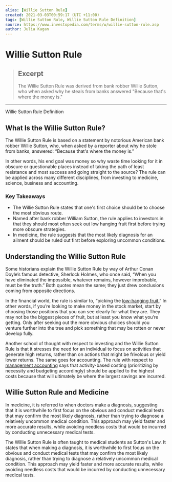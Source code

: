```yaml
---
alias: [Willie Sutton Rule]
created: 2021-03-03T00:59:17 (UTC +11:00)
tags: [Willie Sutton Rule, Willie Sutton Rule Definition]
source: https://www.investopedia.com/terms/w/willie-sutton-rule.asp
author: Julia Kagan
---
```


# Willie Sutton Rule

> ## Excerpt
> The Willie Sutton Rule was derived from bank robber Willie Sutton, who when asked why he steals from banks answered "Because that's where the money is."

---

Willie Sutton Rule Definition
## What Is the Willie Sutton Rule?

The Willie Sutton Rule is based on a statement by notorious American bank robber Willie Sutton, who, when asked by a reporter about why he stole from banks, answered: “Because that's where the money is.”

In other words, his end goal was money so why waste time looking for it in obscure or questionable places instead of taking the path of least resistance and most success and going straight to the source? The rule can be applied across many different disciplines, from investing to medicine, science, business and accounting.

### Key Takeaways

-   The Willie Sutton Rule states that one's first choice should be to choose the most obvious route.
-   Named after bank robber William Sutton, the rule applies to investors in that they should most often seek out low hanging fruit first before trying more obscure strategies.
-   In medicine, the rule suggests that the most likely diagnosis for an ailment should be ruled out first before exploring uncommon conditions.

## Understanding the Willie Sutton Rule

Some historians explain the Willie Sutton Rule by way of Arthur Conan Doyle’s famous detective, Sherlock Holmes, who once said, “When you have eliminated the impossible, whatever remains, however improbable, must be the truth.” Both quotes mean the same; they just drew conclusions coming from opposite directions.

In the financial world, the rule is similar to, “picking the [low-hanging fruit.](https://www.investopedia.com/terms/l/low-hanging-fruit.asp)” In other words, if you’re looking to make money in the stock market, start by choosing those positions that you can see clearly for what they are. They may not be the biggest pieces of fruit, but at least you know what you’re getting. Only after seeking out the more obvious choices should you venture further into the tree and pick something that may be rotten or never develop fully.

Another school of thought with respect to investing and the Willie Sutton Rule is that it stresses the need for an individual to focus on activities that generate high returns, rather than on actions that might be frivolous or yield lower returns. The same goes for accounting. The rule with respect to [management accounting](https://www.investopedia.com/terms/m/managerialaccounting.asp) says that activity-based costing (prioritizing by necessity and budgeting accordingly) should be applied to the highest costs because that will ultimately be where the largest savings are incurred.

## Willie Sutton Rule and Medicine

In medicine, it is referred to when doctors make a diagnosis, suggesting that it is worthwhile to first focus on the obvious and conduct medical tests that may confirm the most likely diagnosis, rather than trying to diagnose a relatively uncommon medical condition. This approach may yield faster and more accurate results, while avoiding needless costs that would be incurred by conducting unnecessary medical tests.

The Willie Sutton Rule is often taught to medical students as Sutton's Law. It states that when making a diagnosis, it is worthwhile to first focus on the obvious and conduct medical tests that may confirm the most likely diagnosis, rather than trying to diagnose a relatively uncommon medical condition. This approach may yield faster and more accurate results, while avoiding needless costs that would be incurred by conducting unnecessary medical tests.
